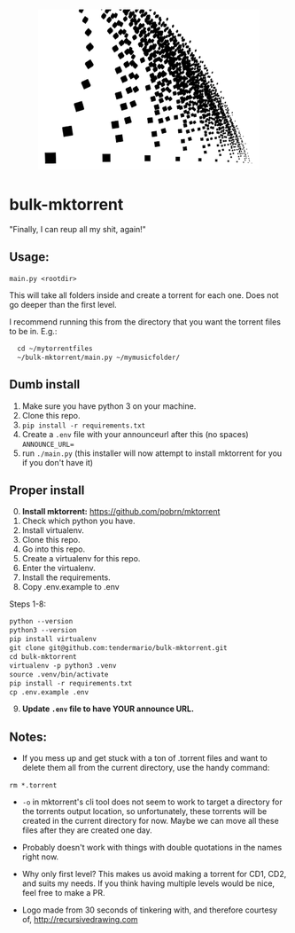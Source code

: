 <h1 align="center">
	<img width="400" src="media/logo.png" alt="bulk-mktorrent">
</h1>

# bulk-mktorrent


"Finally, I can reup all my shit, again!"

## Usage:
    main.py <rootdir>

This will take all folders inside <rootdir> and create a torrent for each one. Does not go deeper than the first level.

I recommend running this from the directory that you want the torrent files
to be in. E.g.:

```
  cd ~/mytorrentfiles
  ~/bulk-mktorrent/main.py ~/mymusicfolder/
```

## Dumb install

1. Make sure you have python 3 on your machine.
2. Clone this repo.
3. `pip install -r requirements.txt`
4. Create a `.env` file with your announceurl after this (no spaces) `ANNOUNCE_URL=`
5. run `./main.py` (this installer will now attempt to install mktorrent for you if you don't have it) 

## Proper install

0. **Install mktorrent:** https://github.com/pobrn/mktorrent
1. Check which python you have.
2. Install virtualenv.
3. Clone this repo.
4. Go into this repo.
5. Create a virtualenv for this repo.
6. Enter the virtualenv.
7. Install the requirements.
8. Copy .env.example to .env

Steps 1-8:

```
python --version
python3 --version
pip install virtualenv
git clone git@github.com:tendermario/bulk-mktorrent.git
cd bulk-mktorrent
virtualenv -p python3 .venv
source .venv/bin/activate
pip install -r requirements.txt
cp .env.example .env
```

9. **Update `.env` file to have YOUR announce URL.**

## Notes:

- If you mess up and get stuck with a ton of .torrent files and want to delete them all from the current directory, use the handy command:

`rm *.torrent`

- `-o` in mktorrent's cli tool does not seem to work to target a directory for the torrents output location, so unfortunately, these torrents will be created in the current directory for now. Maybe we can move all these files after they are created one day.

- Probably doesn't work with things with double quotations in the names right now.

- Why only first level? This makes us avoid making a torrent for CD1, CD2, and suits my needs. If you think having multiple levels would be nice, feel free to make a PR.

- Logo made from 30 seconds of tinkering with, and therefore courtesy of, http://recursivedrawing.com
